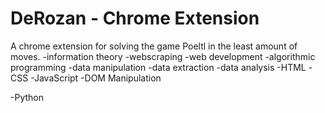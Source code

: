 # DeRozan - Chrome Extension
A chrome extension for solving the game Poeltl in the least amount of moves.
  -information theory
  -webscraping
  -web development
  -algorithmic programming
  -data manipulation
  -data extraction
  -data analysis
  -HTML 
  -CSS 
  -JavaScript
  -DOM Manipulation
  
  -Python


